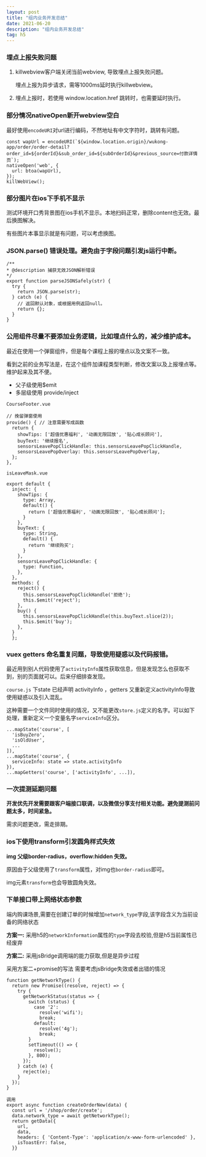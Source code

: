 ```yaml
---
layout: post
title: "组内业务开发总结"
date: 2021-06-20
description: "组内业务开发总结"
tag: h5
---
```


### 埋点上报失败问题

1. killwebview客户端关闭当前webview, 导致埋点上报失败问题。

     埋点上报为异步请求，需等1000ms延时执行killwebview。

2. 埋点上报时，若使用 window.location.href 跳转时，也需要延时执行。

### 部分情况nativeOpen新开webview空白

最好使用`encodeURI`对url进行编码，不然地址有中文字符时，跳转有问题。

    const wapUrl = encodeURI(`${window.location.origin}/wukong-app/order/order-detail?order_id=${orderId}&sub_order_id=${subOrderId}&previous_source=付款详情页`);
    nativeOpen('web', {
      url: btoa(wapUrl),
    });
    killWebView();

### 部分图片在ios下手机不显示

测试环境开口秀背景图在ios手机不显示。本地扫码正常，删除content也无效。最后换图解决。

有些图片本事显示就是有问题，可以考虑换图。

### JSON.parse() 错误处理。避免由于字段问题引发js运行中断。

    /**
    * @description 捕获无效JSON解析错误
    */
    export function parseJSONSafely(str) {
      try {
        return JSON.parse(str);
      } catch (e) {
        // 返回默认对象，或根据用例返回null。
        return {};
      }
    }

### 公用组件尽量不要添加业务逻辑，比如埋点什么的，减少维护成本。

最近在使用一个弹窗组件，但是每个课程上报的埋点以及文案不一致。

看到之前的业务写法是，在这个组件加课程类型判断，修改文案以及上报埋点等。维护起来及其不便。

- 父子级使用$emit
- 多层级使用 provide/inject

```CourseFooter.vue```

    // 挽留弹窗使用
    provide() { // 注意需要写成函数
      return {
        showTips: ['超值优惠福利', '动画无限回放', '贴心成长顾问'],
        buyText: '继续报名',
        sensorsLeavePopClickHandle: this.sensorsLeavePopClickHandle,
        sensorsLeavePopOverlay: this.sensorsLeavePopOverlay,
      };
    },

```isLeaveMask.vue```

    export default {
      inject: {
        showTips: {
          type: Array,
          default() {
            return ['超值优惠福利', '动画无限回放', '贴心成长顾问'];
          }
        },
        buyText: {
          type: String,
          default() {
            return '继续购买';
          }
        },
        sensorsLeavePopClickHandle: {
          type: Function,
        },
      },
      methods: {
        reject() {
          this.sensorsLeavePopClickHandle('拒绝');
          this.$emit('reject');
        },
        buy() {
          this.sensorsLeavePopClickHandle(this.buyText.slice(2));
          this.$emit('buy');
        },
      }
      };

### vuex getters 命名重复问题，导致使用疑惑以及代码报错。

最近用到别人代码使用了`activityInfo`属性获取信息，但是发现怎么也获取不到，别的页面就可以。后来仔细排查发现。

`course.js` 下state 已经声明 activityInfo ，getters 又重新定义activityInfo导致使用疑惑以及引入混乱。

这种需要一个文件同时使用的情况，又不能更改`store.js`定义的名字。可以如下处理，重新定义一个变量名字`serviceInfo`区分。

    ...mapState('course', [
      'isBuyZero',
      'isOldUser',
      ...
    ]),
    ...mapState('course', {
      serviceInfo: state => state.activityInfo
    }),
    ...mapGetters('course', ['activityInfo', ...]),

### 一次提测延期问题

**开发优先开发需要跟客户端接口联调，以及微信分享支付相关功能。避免提测前问题太多，时间紧急。**

需求问题更改，需走排期。

### ios下使用transform引发圆角样式失效

**img 父级border-radius，overflow:hidden 失效。**

原因由于父级使用了`transform`属性，对img也`border-radius`即可。

img元素`transform`也会导致圆角失效。

### 下单接口带上网络状态参数

端内购课场景,需要在创建订单的时候增加`network_type`字段,该字段含义为当前设备的网络状态

**方案一:** 采用h5的`networkInformation`属性的`type`字段去校验,但是h5当前属性已经废弃

**方案二:** 采用jsBridge调用端的能力获取,但是是异步过程

采用方案二+promise的写法 需要考虑jsBridge失效或者出错的情况

    function getNetworkType() {
      return new Promise((resolve, reject) => {
        try {
          getNetworkStatus(status => {
            switch (status) {
              case '2':
                resolve('wifi');
                break;
              default:
                resolve('4g');
                break;
            }
            setTimeout(() => {
              resolve();
            }, 800);
          });
        } catch (e) {
          reject(e);
        }
      });
    }

    调用
    export async function createOrderNew(data) {
      const url = '/shop/order/create';
      data.network_type = await getNetworkType();
      return getData({
        url,
        data,
        headers: { 'Content-Type': 'application/x-www-form-urlencoded' },
        isToastErr: false,
      }}
